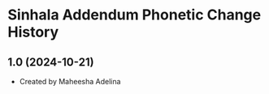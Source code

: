 Sinhala Addendum Phonetic Change History
====================

1.0 (2024-10-21)
----------------
* Created by Maheesha Adelina
